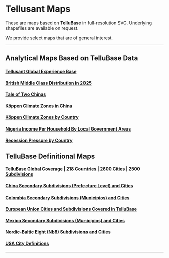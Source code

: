 # Tellusant Maps
These are maps based on **TelluBase** in full-resolution SVG. Underlying shapefiles are available on request.  

We provide select maps that are of general interest.

---
## Analytical Maps Based on TelluBase Data
#### [Tellusant Global Experience Base](tellusant-global-experience-base.md)
#### [British Middle Class Distribution in 2025](tellusant-british-middle-class-distribution-2025-map.md)
####  [Tale of Two Chinas](tellusant-china-urban-rural-divide.md)
#### [Köppen Climate Zones in China](tellusant-koeppen-climate-zones-chinay.md)
#### [Köppen Climate Zones by Country](tellusant-koeppen-climate-zones-country.md)
#### [Nigeria Income Per Household By Local Government Areas](tellusant-nigeria-income-per-household-by-lga.md)
#### [Recession Pressure by Country](tellusant-recession-pressure-by-country.md)
  
## TelluBase Definitional Maps
#### [TelluBase Global Coverage | 218 Countries | 2600 Cities | 2500 Subdivisions](tellusant-tellubase-global-coverage.md)
#### [China Secondary Subdivisions (Prefecture Level) and Cities](tellusant-china-sub2-city.md)
#### [Colombia Secondary Subdivisions (Municipios) and Cities](tellusant-colombia-sub2-city.md)
#### [European Union Cities and Subdivisions Covered in TelluBase](tellusant-eu-sub1-city.md)
#### [Mexico Secondary Subdivisions (Municipios) and Cities](tellusant-mexico-sub2-city.md)
#### [Nordic-Baltic Eight (Nb8) Subdivisions and Cities](tellusant-nordic-baltic-eight-nb8-sub-city.md)
#### [USA City Definitions](tellusant-usa-city-def.md)  


---


